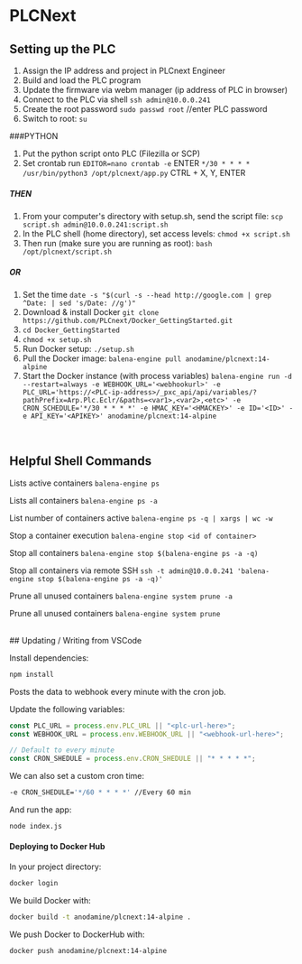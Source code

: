 # PLCNext

## Setting up the PLC

1. Assign the IP address and project in PLCnext Engineer
1. Build and load the PLC program
1. Update the firmware via webm manager (ip address of PLC in browser)
1. Connect to the PLC via shell `ssh admin@10.0.0.241`
1. Create the root password `sudo passwd root` //enter PLC password
1. Switch to root: `su`

###PYTHON

1. Put the python script onto PLC (Filezilla or SCP)
1. Set crontab run
   `EDITOR=nano crontab -e` ENTER
   `*/30 * * * * /usr/bin/python3 /opt/plcnext/app.py` CTRL + X, Y, ENTER

##### THEN

1. From your computer's directory with setup.sh, send the script file: `scp script.sh admin@10.0.0.241:script.sh`
1. In the PLC shell (home directory), set access levels: `chmod +x script.sh`
1. Then run (make sure you are running as root): `bash /opt/plcnext/script.sh`

##### OR

1. Set the time `date -s "$(curl -s --head http://google.com | grep ^Date: | sed 's/Date: //g')"`
1. Download & install Docker `git clone https://github.com/PLCnext/Docker_GettingStarted.git`
1. `cd Docker_GettingStarted`
1. `chmod +x setup.sh`
1. Run Docker setup: `./setup.sh`
1. Pull the Docker image: `balena-engine pull anodamine/plcnext:14-alpine`
1. Start the Docker instance (with process variables) `balena-engine run -d --restart=always -e WEBHOOK_URL='<webhookurl>' -e PLC_URL='https://<PLC-ip-address>/_pxc_api/api/variables/?pathPrefix=Arp.Plc.Eclr/&paths=<var1>,<var2>,<etc>' -e CRON_SCHEDULE='*/30 * * * *' -e HMAC_KEY='<HMACKEY>' -e ID='<ID>' -e API_KEY='<APIKEY>' anodamine/plcnext:14-alpine`

<br/> 
 
## Helpful Shell Commands

Lists active containers
`balena-engine ps`

Lists all containers
`balena-engine ps -a`

List number of containers active
`balena-engine ps -q | xargs | wc -w`

Stop a container execution
`balena-engine stop <id of container>`

Stop all containers
`balena-engine stop $(balena-engine ps -a -q)`

Stop all containers via remote SSH
`ssh -t admin@10.0.0.241 'balena-engine stop $(balena-engine ps -a -q)'`

Prune all unused containers
`balena-engine system prune -a`

Prune all unused containers
`balena-engine system prune`

<br/>
## Updating / Writing from VSCode

Install dependencies:

```bash
npm install
```

Posts the data to webhook every minute with the cron job.

Update the following variables:

```js
const PLC_URL = process.env.PLC_URL || "<plc-url-here>";
const WEBHOOK_URL = process.env.WEBHOOK_URL || "<webhook-url-here>";

// Default to every minute
const CRON_SHEDULE = process.env.CRON_SHEDULE || "* * * * *";
```

We can also set a custom cron time:

```bash
-e CRON_SHEDULE='*/60 * * * *' //Every 60 min
```

And run the app:

```bash
node index.js
```

#### Deploying to Docker Hub

In your project directory:

```bash
docker login
```

We build Docker with:

```bash
docker build -t anodamine/plcnext:14-alpine .
```

We push Docker to DockerHub with:

```bash
docker push anodamine/plcnext:14-alpine
```
